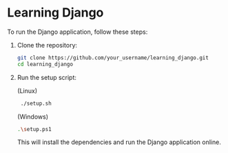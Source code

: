 # Learning Django

To run the Django application, follow these steps:

1. Clone the repository:
   ```bash
   git clone https://github.com/your_username/learning_django.git
   cd learning_django
   ```
2. Run the setup script:
   
   (Linux)
   ```bash
    ./setup.sh
   ```
   (Windows)
   ```bash
   .\setup.ps1
   ```
   
   This will install the dependencies and run the Django application online.

